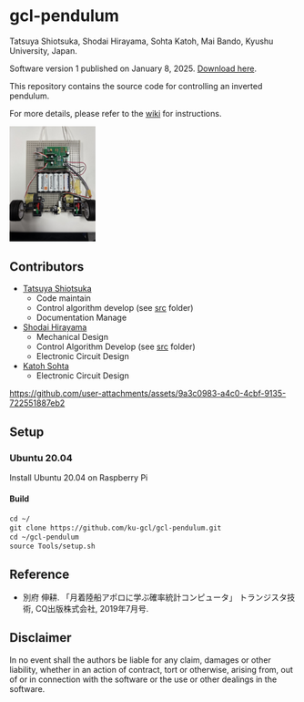 # gcl-pendulum
Tatsuya Shiotsuka, Shodai Hirayama, Sohta Katoh, Mai Bando, Kyushu University, Japan. 

Software version 1 published on January 8, 2025. [Download here](https://github.com/ku-gcl/gcl-pendulum/releases/tag/ver1).

This repository contains the source code for controlling an inverted pendulum.

For more details, please refer to the [wiki](https://github.com/ku-gcl/gcl-pendulum/wiki) for instructions.

 <img src="document/figure/pendulum.jpg" width="30%" />

 
<!--![pendulum](document/figure/pendulum.jpg)-->

## Contributors
- [Tatsuya Shiotsuka](https://github.com/SHIO777)
  - Code maintain
  - Control algorithm develop (see [src](src/) folder)
  - Documentation Manage
- [Shodai Hirayama](https://github.com/sho-da)
  - Mechanical Design
  - Control Algorithm Develop (see [src](src/) folder)
  - Electronic Circuit Design
- [Katoh Sohta](https://github.com/KATOHSOHTA)
  - Electronic Circuit Design


https://github.com/user-attachments/assets/9a3c0983-a4c0-4cbf-9135-722551887eb2


## Setup
### Ubuntu 20.04
Install Ubuntu 20.04 on Raspberry Pi

#### Build

```
cd ~/
git clone https://github.com/ku-gcl/gcl-pendulum.git
cd ~/gcl-pendulum
source Tools/setup.sh
```

## Reference
- 別府 伸耕. 「月着陸船アポロに学ぶ確率統計コンピュータ」 トランジスタ技術, CQ出版株式会社, 2019年7月号.

## Disclaimer
In no event shall the authors be liable for any claim, damages or other liability, whether in an action of contract, tort or otherwise, arising from, out of or in connection with the software or the use or other dealings in the software.
